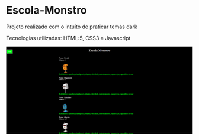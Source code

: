 # Escola-Monstro

<p> Projeto realizado com o intuíto de praticar temas dark </p>

Tecnologias utilizadas:
HTML:5, CSS3 e Javascript 



<img src="https://github.com/erikacristinapt/Escola-Monstro/blob/master/img/Escola%20monstro(dark).png?raw=true" />
